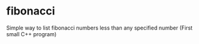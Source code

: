 # fibonacci
Simple way to list fibonacci numbers less than any specified number (First small C++ program)
